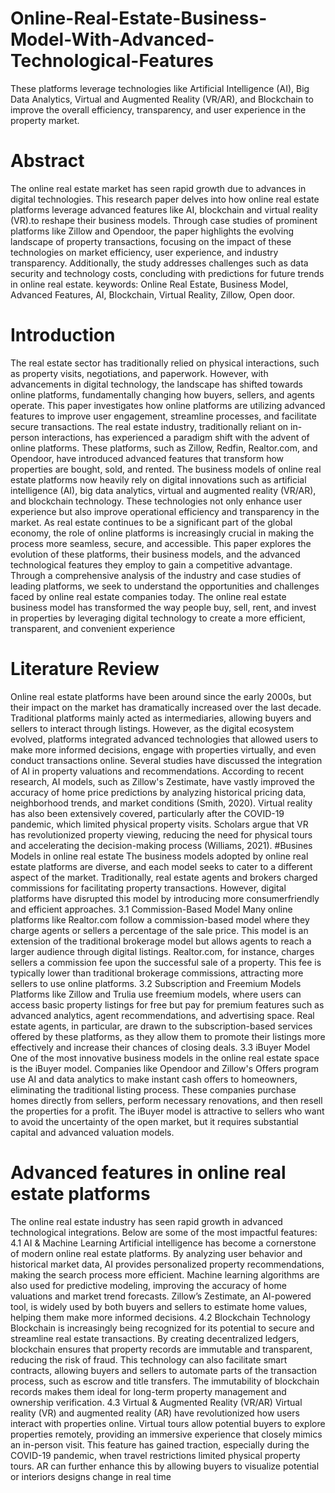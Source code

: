 # Online-Real-Estate-Business-Model-With-Advanced-Technological-Features
These platforms leverage technologies like Artificial Intelligence (AI), Big Data Analytics, Virtual and Augmented Reality (VR/AR), and Blockchain to improve the overall efficiency, transparency, and user experience in the property market.

# Abstract
The online real estate market has seen rapid growth due to advances in digital technologies. This research 
paper delves into how online real estate platforms leverage advanced features like AI, blockchain and virtual 
reality (VR).to reshape their business models. Through case studies of prominent platforms like Zillow and 
Opendoor, the paper highlights the evolving landscape of property transactions, focusing on the impact of these 
technologies on market efficiency, user experience, and industry transparency. Additionally, the study 
addresses challenges such as data security and technology costs, concluding with predictions for future trends 
in online real estate.
keywords: Online Real Estate, Business Model, Advanced Features, AI, Blockchain, Virtual Reality, Zillow, Open
door.

# Introduction
The real estate sector has traditionally relied on physical interactions, such as property visits, negotiations, and 
paperwork. However, with advancements in digital technology, the landscape has shifted towards online 
platforms, fundamentally changing how buyers, sellers, and agents operate. This paper investigates how online 
platforms are utilizing advanced features to improve user engagement, streamline processes, and facilitate 
secure transactions.
The real estate industry, traditionally reliant on in-person interactions, has experienced a paradigm shift with 
the advent of online platforms. These platforms, such as Zillow, Redfin, Realtor.com, and Opendoor, have 
introduced advanced features that transform how properties are bought, sold, and rented. The business models 
of online real estate platforms now heavily rely on digital innovations such as artificial intelligence (AI), big 
data analytics, virtual and augmented reality (VR/AR), and blockchain technology. These technologies not only 
enhance user experience but also improve operational efficiency and transparency in the market.
As real estate continues to be a significant part of the global economy, the role of online platforms is 
increasingly crucial in making the process more seamless, secure, and accessible. This paper explores the 
evolution of these platforms, their business models, and the advanced technological features they employ to 
gain a competitive advantage. Through a comprehensive analysis of the industry and case studies of leading 
platforms, we seek to understand the opportunities and challenges faced by online real estate companies today.
The online real estate business model has transformed the way people buy, sell, rent, and invest in properties 
by leveraging digital technology to create a more efficient, transparent, and convenient experience

# Literature Review
Online real estate platforms have been around since the early 2000s, but their impact on the market has 
dramatically increased over the last decade. Traditional platforms mainly acted as intermediaries, allowing 
buyers and sellers to interact through listings. However, as the digital ecosystem evolved, platforms integrated 
advanced technologies that allowed users to make more informed decisions, engage with properties virtually, 
and even conduct transactions online.
Several studies have discussed the integration of AI in property valuations and recommendations. According to 
recent research, AI models, such as Zillow's Zestimate, have vastly improved the accuracy of home price 
predictions by analyzing historical pricing data, neighborhood trends, and market conditions (Smith, 2020). 
Virtual reality has also been extensively covered, particularly after the COVID-19 pandemic, which limited 
physical property visits. Scholars argue that VR has revolutionized property viewing, reducing the need for 
physical tours and accelerating the decision-making process (Williams, 2021).
#Busines Models in online real estate
The business models adopted by online real estate platforms are diverse, and each model seeks to cater to a 
different aspect of the market. Traditionally, real estate agents and brokers charged commissions for facilitating 
property transactions. However, digital platforms have disrupted this model by introducing more consumerfriendly and efficient approaches.
3.1 Commission-Based Model
Many online platforms like Realtor.com follow a commission-based model where they charge agents or sellers a 
percentage of the sale price. This model is an extension of the traditional brokerage model but allows agents to 
reach a larger audience through digital listings. Realtor.com, for instance, charges sellers a commission fee upon 
the successful sale of a property. This fee is typically lower than traditional brokerage commissions, attracting 
more sellers to use online platforms.
3.2 Subscription and Freemium Models
Platforms like Zillow and Trulia use freemium models, where users can access basic property listings for free 
but pay for premium features such as advanced analytics, agent recommendations, and advertising space. Real 
estate agents, in particular, are drawn to the subscription-based services offered by these platforms, as they 
allow them to promote their listings more effectively and increase their chances of closing deals.
3.3 iBuyer Model
One of the most innovative business models in the online real estate space is the iBuyer model. Companies like 
Opendoor and Zillow's Offers program use AI and data analytics to make instant cash offers to homeowners, 
eliminating the traditional listing process. These companies purchase homes directly from sellers, perform 
necessary renovations, and then resell the properties for a profit. The iBuyer model is attractive to sellers who 
want to avoid the uncertainty of the open market, but it requires substantial capital and advanced valuation 
models.

# Advanced features in online real estate platforms
The online real estate industry has seen rapid growth in advanced technological integrations. Below are some 
of the most impactful features:
4.1 AI & Machine Learning
Artificial intelligence has become a cornerstone of modern online real estate platforms. By analyzing user 
behavior and historical market data, AI provides personalized property recommendations, making the search 
process more efficient. Machine learning algorithms are also used for predictive modeling, improving the 
accuracy of home valuations and market trend forecasts. Zillow’s Zestimate, an AI-powered tool, is widely used 
by both buyers and sellers to estimate home values, helping them make more informed decisions.
4.2 Blockchain Technology
Blockchain is increasingly being recognized for its potential to secure and streamline real estate transactions. 
By creating decentralized ledgers, blockchain ensures that property records are immutable and transparent, 
reducing the risk of fraud. This technology can also facilitate smart contracts, allowing buyers and sellers to 
automate parts of the transaction process, such as escrow and title transfers. The immutability of blockchain 
records makes them ideal for long-term property management and ownership verification.
4.3 Virtual & Augmented Reality (VR/AR)
Virtual reality (VR) and augmented reality (AR) have revolutionized how users interact with properties online. 
Virtual tours allow potential buyers to explore properties remotely, providing an immersive experience that 
closely mimics an in-person visit. This feature has gained traction, especially during the COVID-19 pandemic, 
when travel restrictions limited physical property tours. AR can further enhance this by allowing buyers to 
visualize potential or interiors designs change in real time
